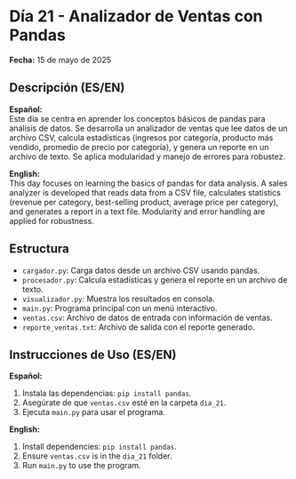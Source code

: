 # Día 21 - Analizador de Ventas con Pandas

**Fecha:** 15 de mayo de 2025

## Descripción (ES/EN)

**Español:**  
Este día se centra en aprender los conceptos básicos de pandas para análisis de datos. Se desarrolla un analizador de ventas que lee datos de un archivo CSV, calcula estadísticas (ingresos por categoría, producto más vendido, promedio de precio por categoría), y genera un reporte en un archivo de texto. Se aplica modularidad y manejo de errores para robustez.  

**English:**  
This day focuses on learning the basics of pandas for data analysis. A sales analyzer is developed that reads data from a CSV file, calculates statistics (revenue per category, best-selling product, average price per category), and generates a report in a text file. Modularity and error handling are applied for robustness.

## Estructura

- `cargador.py`: Carga datos desde un archivo CSV usando pandas.
- `procesador.py`: Calcula estadísticas y genera el reporte en un archivo de texto.
- `visualizador.py`: Muestra los resultados en consola.
- `main.py`: Programa principal con un menú interactivo.
- `ventas.csv`: Archivo de datos de entrada con información de ventas.
- `reporte_ventas.txt`: Archivo de salida con el reporte generado.

## Instrucciones de Uso (ES/EN)

**Español:**  
1. Instala las dependencias: `pip install pandas`.  
2. Asegúrate de que `ventas.csv` esté en la carpeta `dia_21`.  
3. Ejecuta `main.py` para usar el programa.

**English:**  
1. Install dependencies: `pip install pandas`.  
2. Ensure `ventas.csv` is in the `dia_21` folder.  
3. Run `main.py` to use the program.